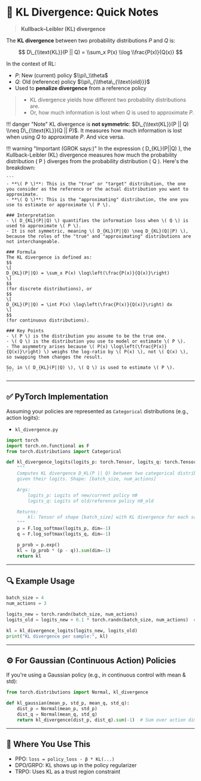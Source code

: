 # 📘 KL Divergence: Quick Notes

> **Kullback–Leibler (KL) divergence**

The **KL divergence** between two probability distributions $P$ and $Q$ is:

$$
D\_{\\text{KL}}(P || Q) = \\sum_x P(x) \\log \\frac{P(x)}{Q(x)}
$$

In the context of RL:

- $P$: New (current) policy $\\pi\_\\theta$
- $Q$: Old (reference) policy $\\pi\_{\\theta\_{\\text{old}}}$
- Used to **penalize divergence** from a reference policy

> - KL divergence yields how different two probability distributions are.
> - Or, how much information is lost when $Q$ is used to approximate $P$.

!!! danger "Note"
    KL divergence is **not symmetric**: $D\_{\\text{KL}}(P || Q) \\neq D\_{\\text{KL}}(Q || P)$.
    It measures how much information is lost when using $Q$ to approximate $P$. And vice versa.

!!! warning "Important (GROK says:)"
    In the expression ( D\_{KL}(P||Q) ), the Kullback-Leibler (KL) divergence measures how much the probability distribution ( P ) diverges from the probability distribution ( Q ). Here's the breakdown:

    ```
    - **\( P \)**: This is the "true" or "target" distribution, the one you consider as the reference or the actual distribution you want to approximate.
    - **\( Q \)**: This is the "approximating" distribution, the one you use to estimate or approximate \( P \).

    ### Interpretation
    - \( D_{KL}(P||Q) \) quantifies the information loss when \( Q \) is used to approximate \( P \).
    - It is not symmetric, meaning \( D_{KL}(P||Q) \neq D_{KL}(Q||P) \), because the roles of the "true" and "approximating" distributions are not interchangeable.

    ### Formula
    The KL divergence is defined as:
    $$
    \[
    D_{KL}(P||Q) = \sum_x P(x) \log\left(\frac{P(x)}{Q(x)}\right)
    \]
    $$
    (for discrete distributions), or
    $$
    \[
    D_{KL}(P||Q) = \int P(x) \log\left(\frac{P(x)}{Q(x)}\right) dx
    \]
    $$
    (for continuous distributions).

    ### Key Points
    - \( P \) is the distribution you assume to be the true one.
    - \( Q \) is the distribution you use to model or estimate \( P \).
    - The asymmetry arises because \( P(x) \log\left(\frac{P(x)}{Q(x)}\right) \) weighs the log-ratio by \( P(x) \), not \( Q(x) \), so swapping them changes the result.

    So, in \( D_{KL}(P||Q) \), \( Q \) is used to estimate \( P \).
    ```

______________________________________________________________________

## ✅ PyTorch Implementation

Assuming your policies are represented as `Categorical` distributions (e.g., action logits):

- `kl_divergence.py`

```python
import torch
import torch.nn.functional as F
from torch.distributions import Categorical

def kl_divergence_logits(logits_p: torch.Tensor, logits_q: torch.Tensor) -> torch.Tensor:
    """
    Computes KL divergence D_KL(P || Q) between two categorical distributions P and Q
    given their logits. Shape: [batch_size, num_actions]

    Args:
        logits_p: Logits of new/current policy πθ
        logits_q: Logits of old/reference policy πθ_old

    Returns:
        kl: Tensor of shape [batch_size] with KL divergence for each sample
    """
    p = F.log_softmax(logits_p, dim=-1)
    q = F.log_softmax(logits_q, dim=-1)

    p_prob = p.exp()
    kl = (p_prob * (p - q)).sum(dim=-1)
    return kl
```

______________________________________________________________________

## 🔍 Example Usage

```python
batch_size = 4
num_actions = 3

logits_new = torch.randn(batch_size, num_actions)
logits_old = logits_new + 0.1 * torch.randn(batch_size, num_actions)  # small shift

kl = kl_divergence_logits(logits_new, logits_old)
print("KL divergence per sample:", kl)
```

______________________________________________________________________

## ⚙️ For Gaussian (Continuous Action) Policies

If you're using a Gaussian policy (e.g., in continuous control with mean & std):

```python
from torch.distributions import Normal, kl_divergence

def kl_gaussian(mean_p, std_p, mean_q, std_q):
    dist_p = Normal(mean_p, std_p)
    dist_q = Normal(mean_q, std_q)
    return kl_divergence(dist_p, dist_q).sum(-1)  # Sum over action dims
```

______________________________________________________________________

## 🧠 Where You Use This

- PPO: `loss = policy_loss - β * KL(...)`
- DPO/GRPO: KL shows up in the policy regularizer
- TRPO: Uses KL as a trust region constraint
